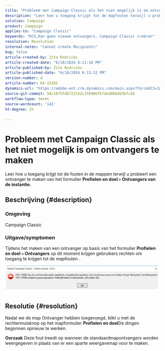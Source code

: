 ```yaml
---
title: "Probleem met Campaign Classic als het niet mogelijk is om ontvangers te maken"
description: "Leer hoe u toegang krijgt tot de mapfouten terwijl u probeert een ontvanger te maken van de formulierprofielen en Doel."
solution: Campaign
product: Campaign
applies-to: "Campaign Classic"
keywords: "KCS,Kan geen nieuwe ontvangers, Campaign Classic creëren"
resolution: Resolution
internal-notes: "Cannot create Recipients"
bug: false
article-created-by: Zita Rodricks
article-created-date: "6/18/2024 6:11:18 PM"
article-published-by: Zita Rodricks
article-published-date: "6/18/2024 6:13:12 PM"
version-number: 4
article-number: KA-15202
dynamics-url: "https://adobe-ent.crm.dynamics.com/main.aspx?forceUCI=1&pagetype=entityrecord&etn=knowledgearticle&id=f77b2c24-9e2d-ef11-840a-002248084fbb"
source-git-commit: 58c1675fdb722152c158906fb7ded80bdd3bfc68
workflow-type: tm+mt
source-wordcount: '141'
ht-degree: 2%

---
```


# Probleem met Campaign Classic als het niet mogelijk is om ontvangers te maken


Leer hoe u toegang krijgt tot de fouten in de mappen terwijl u probeert een ontvanger te maken van het formulier <b>Profielen en doel `>` </b> <b>Ontvangers van de instantie.</b>

## Beschrijving {#description}


### <b>Omgeving</b>

Campaign Classic



### <b>Uitgave/symptomen</b>

Tijdens het maken van een ontvanger op basis van het formulier <b>Profielen en doel `>`  Ontvangers</b> op dit moment krijgen gebruikers rechten om toegang te krijgen tot de mapfouten .



![](assets/___f87b2c24-9e2d-ef11-840a-002248084fbb___.png)


## Resolutie {#resolution}




Nadat we de map Ontvanger hebben toegevoegd, klikt u met de rechtermuisknop op het mapformulier <b>Profielen en doel</b>De dingen begonnen opnieuw te werken.


<b>Oorzaak</b>
Deze fout treedt op wanneer de standaardmapontvangers worden weergegeven in plaats van er een aparte weergavemap voor te maken.
